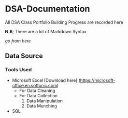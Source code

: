 # DSA-Documentation
All DSA Class Portfolio Building Progress are recorded here

**N.B**; There are a lot of Markdown Syntax

*go from here*

## Data Source
### Tools Used
- Microsoft Excel [Download here] (https://microsoft-office.en.softonic.com)
    - For Data Cleaning
    - For Data Collection
      1. Data Manipulation
      2. Data Munching
-  SQL
